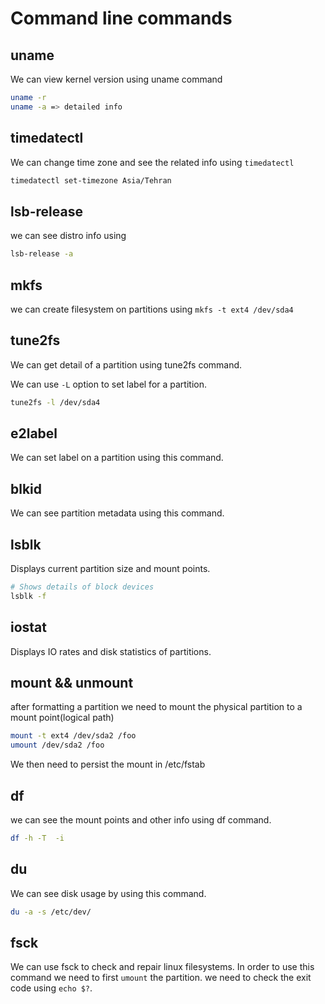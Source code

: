 # Command line commands

## uname

We can view kernel version using uname command

```bash
uname -r
uname -a => detailed info
```

## timedatectl

We can change time zone and see the related info using `timedatectl`

```bash
timedatectl set-timezone Asia/Tehran
```

## lsb-release

we can see distro info using

```bash
lsb-release -a
```

## mkfs

we can create filesystem on partitions using `mkfs -t ext4 /dev/sda4`

## tune2fs

We can get detail of a partition using tune2fs command.

We can use `-L` option to set label for a partition.

```bash
tune2fs -l /dev/sda4
```

## e2label

We can set label on a partition using this command.

## blkid

We can see partition metadata using this command.

## lsblk

Displays  current partition size and mount points.

```bash
# Shows details of block devices
lsblk -f
```

## iostat

Displays IO rates and disk statistics of partitions.

## mount && unmount

after formatting a partition we need to mount the physical partition to a mount point(logical path)

```bash
mount -t ext4 /dev/sda2 /foo
umount /dev/sda2 /foo
```

We then need to persist the mount in /etc/fstab

## df

we can see the mount points and other info using df command.

```bash
df -h -T  -i
```

## du

We can see disk usage by using this command.

```bash
du -a -s /etc/dev/
```

## fsck

We can use fsck to check and repair linux filesystems. In order to use this command we need to first `umount` the partition. we need to check the exit code using `echo $?`.
